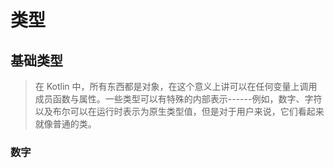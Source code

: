# 类型

## 基础类型

> 在 Kotlin 中，所有东西都是对象，在这个意义上讲可以在任何变量上调用成员函数与属性。一些类型可以有特殊的内部表示------例如，数字、字符以及布尔可以在运行时表示为原生类型值，但是对于用户来说，它们看起来就像普通的类。

### 数字

